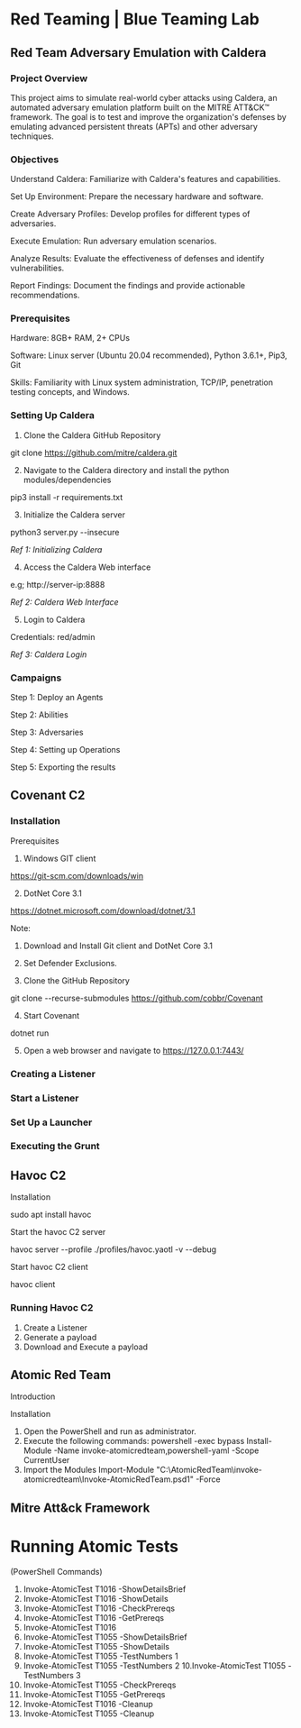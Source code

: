 # Red Teaming | Blue Teaming Lab

## Red Team Adversary Emulation with Caldera

### Project Overview
This project aims to simulate real-world cyber attacks using Caldera, an automated adversary emulation platform built on the MITRE ATT&CK™ framework. The goal is to test and improve the organization's defenses by emulating advanced persistent threats (APTs) and other adversary techniques.

### Objectives
Understand Caldera: Familiarize with Caldera's features and capabilities.

Set Up Environment: Prepare the necessary hardware and software.

Create Adversary Profiles: Develop profiles for different types of adversaries.

Execute Emulation: Run adversary emulation scenarios.

Analyze Results: Evaluate the effectiveness of defenses and identify vulnerabilities.

Report Findings: Document the findings and provide actionable recommendations.

### Prerequisites
Hardware: 8GB+ RAM, 2+ CPUs

Software: Linux server (Ubuntu 20.04 recommended), Python 3.6.1+, Pip3, Git

Skills: Familiarity with Linux system administration, TCP/IP, penetration testing concepts, and Windows.


### Setting Up Caldera

1. Clone the Caldera GitHub Repository

git clone https://github.com/mitre/caldera.git

2. Navigate to the Caldera directory and install the python modules/dependencies

pip3 install -r requirements.txt

3. Initialize the Caldera server

python3 server.py --insecure

*Ref 1: Initializing Caldera*

4. Access the Caldera Web interface

e.g; http://server-ip:8888

*Ref 2: Caldera Web Interface*

5. Login to Caldera 

Credentials: red/admin

*Ref 3: Caldera Login*

### Campaigns

Step 1: Deploy an Agents

Step 2: Abilities

Step 3: Adversaries

Step 4: Setting up Operations

Step 5: Exporting the results


## Covenant C2

### Installation

Prerequisites

1. Windows GIT client

https://git-scm.com/downloads/win

2. DotNet Core 3.1

https://dotnet.microsoft.com/download/dotnet/3.1

Note:

1. Download and Install Git client and DotNet Core 3.1

2. Set Defender Exclusions.

3. Clone the GitHub Repository

git clone --recurse-submodules https://github.com/cobbr/Covenant

4. Start Covenant

dotnet run

5. Open a web browser and navigate to https://127.0.0.1:7443/

### Creating a Listener
### Start a Listener
### Set Up a Launcher
### Executing the Grunt

## Havoc C2

Installation

sudo apt install havoc

Start the havoc C2 server

havoc server --profile ./profiles/havoc.yaotl -v --debug

Start havoc C2 client

havoc client

### Running Havoc C2

1. Create a Listener
2. Generate a payload
3. Download and Execute a payload

## Atomic Red Team

Introduction

Installation

1. Open the PowerShell and run as administrator.
2. Execute the following commands:
powershell -exec bypass
Install-Module -Name invoke-atomicredteam,powershell-yaml -Scope CurrentUser
3. Import the Modules
Import-Module "C:\AtomicRedTeam\invoke-atomicredteam\Invoke-AtomicRedTeam.psd1" -Force

## Mitre Att&ck Framework

# Running Atomic Tests

(PowerShell Commands)

1. Invoke-AtomicTest T1016 -ShowDetailsBrief
2. Invoke-AtomicTest T1016 -ShowDetails
3. Invoke-AtomicTest T1016 -CheckPrereqs
4. Invoke-AtomicTest T1016 -GetPrereqs
5. Invoke-AtomicTest T1016
6. Invoke-AtomicTest T1055 -ShowDetailsBrief
7. Invoke-AtomicTest T1055 -ShowDetails
8. Invoke-AtomicTest T1055 -TestNumbers 1
9. Invoke-AtomicTest T1055 -TestNumbers 2
10.Invoke-AtomicTest T1055 -TestNumbers 3
11. Invoke-AtomicTest T1055 -CheckPrereqs
12. Invoke-AtomicTest T1055 -GetPrereqs
13. Invoke-AtomicTest T1016 -Cleanup
14. Invoke-AtomicTest T1055 -Cleanup
